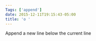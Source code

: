 ```yaml
---
Tags: ['append']
date: 2015-12-11T19:15:43-05:00
title: 'o '
---
```


 Append a new line below the current line
